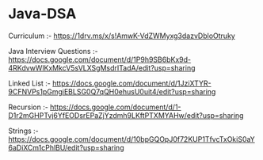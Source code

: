 # Java-DSA

Curriculum :- https://1drv.ms/x/s!AmwK-VdZWMyxg3dazvDbloOtruky

Java Interview Questions :- https://docs.google.com/document/d/1P9h9SB6bKx9d-4RKdvwWlKxMkcV5sVLXSgMsdrITadA/edit?usp=sharing

Linked List :- https://docs.google.com/document/d/1JziXTYR-9CFNVPs1pGmgiEBLSG0Q7qQH0ehusU0uit4/edit?usp=sharing

Recursion :- https://docs.google.com/document/d/1-D1r2mGHPTvj6YfEODsrEPaZjYzdmh9LKftPTXMYAHw/edit?usp=sharing

Strings :- https://docs.google.com/document/d/10bpGQOpJ0f72KUP1TfvcTxOkiS0aY6aDiXCm1cPhlBU/edit?usp=sharing
